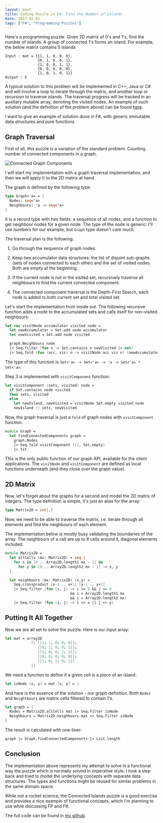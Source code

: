 ```yaml
---
layout: post
title: Coding Puzzle in F#: Find the Number of Islands
date: 2017-02-01
tags: ["F#", "Programming Puzzles"]
---
```


Here's a programming puzzle. Given 2D matrix of 0's and 1's, find the number of islands. 
A group of connected 1's forms an island. For example, the below matrix contains 5 islands

```
Input : mat = {{1, 1, 0, 0, 0},
               {0, 1, 0, 0, 1},
               {1, 0, 0, 1, 1},
               {0, 0, 0, 0, 0},
               {1, 0, 1, 0, 1}}
Output : 5
```

A typical solution to this problem will be implemented in C++, Java or C# and will involve
a loop to iterate through the matrix, and another loop or recursion to traverse islands.
The traversal progress will be tracked in an auxiliary mutable array, denoting the visited
nodes. An example of such solution (and the definition of the problem above) can be
found [here](http://www.geeksforgeeks.org/find-number-of-islands/).

I want to give an example of solution done in F#, with generic immutable data structures
and pure functions.

Graph Traversal
---------------

First of all, this puzzle is a variation of the standard problem: Counting number of 
connected components in a graph.

![Connected Graph Components](/islands.png)

I will start my implementation with a graph traversal implementation, and then we
will apply it to the 2D matrix at hand.

The graph is defined by the following type:

``` fsharp
type Graph<'a> = {
  Nodes: seq<'a>
  Neighbours: 'a -> seq<'a>
}
```

It is a record type with two fields: a sequence of all nodes, and a function to
get neighbour nodes for a given node. The type of the node is generic: I'll use
numbers for our example, but `Graph` type doesn't care much.

The traversal plan is the following:

1. Go through the sequence of graph nodes.

2. Keep two accumulator data structures: the list of disjoint sub-graphs 
(sets of nodes connected to each other) and the set of visited nodes. 
Both are empty at the beginning.

3. If the current node is not in the visited set, recursively traverse all
neighbours to find the current connected component.

4. The connected component traversal is the Depth-First Search, each node
is added to both current set and total visited set.

Let's start the implementation from inside out. The following recursive function
adds a node to the accumulated sets and calls itself for non-visited neighbours:

``` fsharp
let rec visitNode accumulator visited node =
  let newAccumulator = Set.add node accumulator
  let newVisited = Set.add node visited

  graph.Neighbours node
  |> Seq.filter (fun n -> Set.contains n newVisited |> not)
  |> Seq.fold (fun (acc, vis) n -> visitNode acc vis n) (newAccumulator, newVisited)
```

The type of this function is `Set<'a> -> Set<'a> -> 'a -> Set<'a> * Set<'a>`.

Step 3 is implemented with `visitComponent` function:

``` fsharp
let visitComponent (sets, visited) node =
  if Set.contains node visited 
  then sets, visited
  else
    let newIsland, newVisited = visitNode Set.empty visited node
    newIsland :: sets, newVisited
```

Now, the graph traversal is just a `fold` of graph nodes with `visitComponent` function.

``` fsharp
module Graph =
  let findConnectedComponents graph = 
    graph.Nodes
    |> Seq.fold visitComponent ([], Set.empty)
    |> fst
```

This is the only public function of our graph API, available for the client 
applications. The `visitNode` and `visitComponent` are defined as local functions
underneath (and they close over the graph value).

2D Matrix
---------

Now, let's forget about the graphs for a second and model the 2D matrix of integers.
The type definition is simple, it's just an alias for the array:

``` fsharp
type Matrix2D = int[,]
```

Now, we need to be able to traverse the matrix, i.e. iterate through all elements and
find the neighbours of each element. 

The implementation below is mostly busy validating the boundaries of the array. The
neighbours of a cell are up to 8 cells around it, diagonal elements included.

``` fsharp
module Matrix2D =
  let allCells (mx: Matrix2D) = seq {
    for x in [0 .. Array2D.length1 mx - 1] do
      for y in [0 .. Array2D.length2 mx - 1] -> x, y
  }

  let neighbours (mx: Matrix2D) (x,y) =
    Seq.crossproduct [x-1 .. x+1] [y-1 .. y+1]
    |> Seq.filter (fun (i, j) -> i >= 0 && j >= 0 
                              && i < Array2D.length1 mx 
                              && j < Array2D.length2 mx)
    |> Seq.filter (fun (i, j) -> i <> x || j <> y)
```

Putting It All Together
-----------------------

Now we are all set to solve the puzzle. Here is our input array:

``` fsharp
let mat = array2D
            [| [|1; 1; 0; 0; 0|];
               [|0; 1; 0; 0; 1|];
               [|1; 0; 0; 1; 1|];
               [|0; 0; 0; 0; 0|];
               [|1; 0; 1; 0; 1|]
            |]
```

We need a function to define if a given cell is a piece of an island:

``` fsharp
let isNode (x, y) = mat.[x, y] = 1
```

And here is the essence of the solution - our graph definition. Both `Nodes`
and `Neightbours` are matrix cells filtered to contain 1's. 

``` fsharp
let graph = {
  Nodes = Matrix2D.allCells mat |> Seq.filter isNode
  Neighbours = Matrix2D.neighbours mat >> Seq.filter isNode
}
```

The result is calculated with one-liner:

``` fsharp
graph |> Graph.findConnectedComponents |> List.length
```

Conclusion
----------

The implementation above represents my attempt to solve in a functional way
the puzzle which is normally solved in imperative style. I took a step
back and tried to model the underlying concepts with separate data structures.
The types and functions might be reused for similar problems in the same
domain space.

While not a rocket science, the Connected Islands puzzle is a good exercise
and provides a nice example of functional concepts, which I'm planning to
use while discussing FP and F#.

The full code can be found in [my github](https://github.com/mikhailshilkov/mikhailio-samples/blob/master/ConnectedIslands.fs).